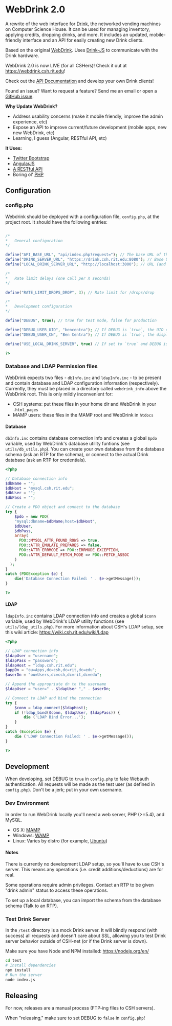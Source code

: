 WebDrink 2.0
============

A rewrite of the web interface for [Drink](https://csh.rit.edu/projects.html), the networked vending machines on Computer Science House. It can be used for managing inventory, applying credits, dropping drinks, and more. It includes an updated, mobile-friendly interface and an API for easily creating new Drink clients.

Based on the original [WebDrink](https://github.com/ComputerScienceHouse/WebDrink). Uses [Drink-JS](https://github.com/ComputerScienceHouse/Drink-JS) to communicate with the Drink hardware.

WebDrink 2.0 is now LIVE (for all CSHers)! Check it out at https://webdrink.csh.rit.edu!

Check out the [API Documentation](docs/API.md) and develop your own Drink clients!

Found an issue? Want to request a feature? Send me an email or open a [GitHub issue](https://github.com/bencentra/WebDrink-2.0/issues).

__Why Update WebDrink?__

* Address usability concerns (make it mobile friendly, improve the admin experience, etc)    
* Expose an API to improve current/future development (mobile apps, new new WebDrink, etc)
* Learning, I guess (Angular, RESTful API, etc)

__It Uses:__

* [Twitter Bootstrap](http://getbootstrap.com/)    
* [AngularJS](http://angularjs.org/)    
* [A RESTful API](http://coreymaynard.com/blog/creating-a-restful-api-with-php/)    
* Boring ol' [PHP](http://php.net/)        

## Configuration

### config.php

Webdrink should be deployed with a configuration file, `config.php`, at the project root. It should have the following entries:

```php

/*
*	General configuration
*/

define("API_BASE_URL", "api/index.php?request="); // The base URL of the Drink API
define("DRINK_SERVER_URL", "https://drink.csh.rit.edu:8080"); // Base URL for the Drink (websocket) server
define("LOCAL_DRINK_SERVER_URL", "http://localhost:3000"); // URL (and port) of test drink server (see /test directory)

/*
*	Rate limit delays (one call per X seconds)
*/

define("RATE_LIMIT_DROPS_DROP", 3); // Rate limit for /drops/drop

/*
*	Development configuration
*/

define("DEBUG", true); // true for test mode, false for production

define("DEBUG_USER_UID", "bencentra"); // If DEBUG is `true`, the UID of the test user (probably your own)
define("DEBUG_USER_CN", "Ben Centra"); // If DEBUG is `true`, the display name of the user (probably your own)

define("USE_LOCAL_DRINK_SERVER", true) // If set to `true` and DEBUG is `true`, will use a mock Drink server for developing

?>
```

### Database and LDAP Permission files

WebDrink expects two files - `dbInfo.inc` and `ldapInfo.inc` - to be present and contain database and LDAP configuration information (respectively). Currently, they must be placed in a directory called `webdrink_info` above the WebDrink root. This is only mildly inconvenient for:

* CSH systems: put these files in your home dir and WebDrink in your `.html_pages`
* MAMP users: these files in the MAMP root and WebDrink in `htdocs`

#### Database

`dbInfo.inc` contains database connection info and creates a global `$pdo` variable, used by WebDrink's database utility funtions (see `utils/db_utils.php`). You can create your own database from the database schema (ask an RTP for the schema), or connect to the actual Drink database (ask an RTP for credentials).

```php
<?php

// Database connection info
$dbName = "";
$dbHost = "mysql.csh.rit.edu";
$dbUser = "";
$dbPass = "";

// Create a PDO object and connect to the database
try {
	$pdo = new PDO(
    "mysql:dbname=$dbName;host=$dbHost",
    $dbUser,
    $dbPass,
    array(
      PDO::MYSQL_ATTR_FOUND_ROWS => true,
      PDO::ATTR_EMULATE_PREPARES => false,
      PDO::ATTR_ERRMODE => PDO::ERRMODE_EXCEPTION,
      PDO::ATTR_DEFAULT_FETCH_MODE => PDO::FETCH_ASSOC
    )
  );
}
catch (PDOException $e) {
    die('Database Connection Failed: ' . $e->getMessage());
}

?>

```

#### LDAP

`ldapInfo.inc` contains LDAP connection info and creates a global `$conn` variable, used by WebDrink's LDAP utility functions (see `utils/ldap_utils.php`). For more information about CSH's LDAP setup, see this wiki article: https://wiki.csh.rit.edu/wiki/Ldap

```php
<?php

// LDAP connection info
$ldapUser = "username";
$ldapPass = "password";
$ldapHost = "ldap.csh.rit.edu";
$appDn = "ou=Apps,dc=csh,dc=rit,dc=edu";
$userDn = "ou=Users,dc=csh,dc=rit,dc=edu";

// Append the appropriate dn to the username
$ldapUser = "user=" . $ldapUser "," . $userDn;

// Connect to LDAP and bind the connection
try {
	$conn = ldap_connect($ldapHost);
	if (!ldap_bind($conn, $ldapUser, $ldapPass)) {
		die ('LDAP Bind Error...');
	}
}
catch (Exception $e) {
	die ('LDAP Connection Failed: ' . $e->getMessage());
}

?>

```

## Development

When developing, set DEBUG to `true` in `config.php` to fake Webauth authentication. All requests will be made as the test user (as defined in `config.php`). Don't be a jerk; put in your own username.

### Dev Environment

In order to run WebDrink locally you'll need a web server, PHP (>=5.4), and MySQL.

* OS X: [MAMP](https://www.mamp.info/en/)
* Windows: [WAMP](http://www.wampserver.com/en/)
* Linux: Varies by distro (for example, [Ubuntu](https://help.ubuntu.com/community/ApacheMySQLPHP))

#### Notes

There is currently no development LDAP setup, so you'll have to use CSH's server. This means any operations (i.e. credit additions/deductions) are for real.

Some operations require admin privileges. Contact an RTP to be given "drink admin" status to access these operations.

To set up a local database, you can import the schema from the database schema (Talk to an RTP).

### Test Drink Server

In the `/test` directory is a mock Drink server. It will blindly respond (with success) all requests and doesn't care about SSL, allowing you to test Drink server behavior outside of CSH-net (or if the Drink server is down).

Make sure you have Node and NPM installed: https://nodejs.org/en/

```bash
cd test
# Install dependencies
npm install
# Run the server
node index.js
```

## Releasing

For now, releases are a manual process (FTP-ing files to CSH servers).

When "releasing," make sure to set DEBUG to `false` in `config.php`!
